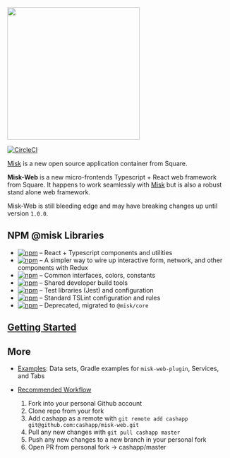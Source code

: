 <img src="https://raw.githubusercontent.com/cashapp/misk/master/misk.png" width="300">

[![CircleCI](https://circleci.com/gh/cashapp/misk-web.svg?style=svg)](https://circleci.com/gh/cashapp/misk-web)

[Misk](https://github.com/cashapp/misk) is a new open source application container from Square.

**Misk-Web** is a new micro-frontends Typescript + React web framework from Square. It happens to work seamlessly with [Misk](https://github.com/cashapp/misk) but is also a robust stand alone web framework.

Misk-Web is still bleeding edge and may have breaking changes up until version `1.0.0`.

## NPM @misk Libraries

- [![npm](https://img.shields.io/npm/v/@misk/core.svg?label=@misk/core)](https://www.npmjs.com/package/@misk/core) &ndash; React + Typescript components and utilities
- [![npm](https://img.shields.io/npm/v/@misk/simpleredux.svg?label=@misk/simpleredux)](https://www.npmjs.com/package/@misk/simpleredux) &ndash; A simpler way to wire up interactive form, network, and other components with Redux
- [![npm](https://img.shields.io/npm/v/@misk/common.svg?label=@misk/common)](https://www.npmjs.com/package/@misk/common) &ndash; Common interfaces, colors, constants
- [![npm](https://img.shields.io/npm/v/@misk/dev.svg?label=@misk/dev)](https://www.npmjs.com/package/@misk/dev) &ndash; Shared developer build tools
- [![npm](https://img.shields.io/npm/v/@misk/test.svg?label=@misk/test)](https://www.npmjs.com/package/@misk/test) &ndash; Test libraries (Jest) and configuration
- [![npm](https://img.shields.io/npm/v/@misk/tslint.svg?label=@misk/tslint)](https://www.npmjs.com/package/@misk/tslint) &ndash; Standard TSLint configuration and rules
- [![npm](https://img.shields.io/npm/v/@misk/components.svg?label=@misk/components)](https://www.npmjs.com/package/@misk/components) &ndash; Deprecated, migrated to `@misk/core`

## [Getting Started](HOWTO.md)

## More

- [Examples](examples/): Data sets, Gradle examples for `misk-web-plugin`, Services, and Tabs

- [Recommended Workflow](https://blog.scottlowe.org/2015/01/27/using-fork-branch-git-workflow/)

  1. Fork into your personal Github account
  1. Clone repo from your fork
  1. Add cashapp as a remote with `git remote add cashapp git@github.com:cashapp/misk-web.git`
  1. Pull any new changes with `git pull cashapp master`
  1. Push any new changes to a new branch in your personal fork
  1. Open PR from personal fork -> cashapp/master

